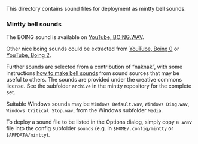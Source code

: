 This directory contains sound files for deployment as mintty bell sounds.

### Mintty bell sounds ###

The BOING sound
is available on [YouTube, BOING.WAV](http://kunalsdatabase.com/ebooks/computer_ebooks/Hacking%20eBooks%20Collection/Hacking/Hacking%20Tools/Hacking%20Tools/HO2K%20v0.1.8.1/HO2K%20v0.1.8.1/).

Other nice boing sounds could be extracted from
[YouTube, Boing 0](https://www.youtube.com/watch?v=iew9op9aPLQ)
or
[YouTube, Boing 2](https://www.youtube.com/watch?v=d7vfbyFl5kc).

Further sounds are selected from a contribution of “naknak”, with some instructions 
[how to make bell sounds](https://github.com/mintty/mintty/issues/711#issuecomment-483074839) 
from sound sources that may be useful to others.
The sounds are provided under the creative commons license.
See the subfolder `archive` in the mintty repository for the complete set.

Suitable Windows sounds may be `Windows Default.wav`, `Windows Ding.wav`, 
`Windows Critical Stop.wav`, from the Windows subfolder `Media`.

To deploy a sound file to be listed in the Options dialog, 
simply copy a .wav file into the config subfolder `sounds` 
(e.g. in `$HOME/.config/mintty` or `$APPDATA/mintty`).
